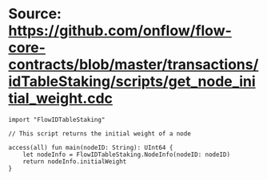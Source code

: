 # Source: https://github.com/onflow/flow-core-contracts/blob/master/transactions/idTableStaking/scripts/get_node_initial_weight.cdc

```
import "FlowIDTableStaking"

// This script returns the initial weight of a node

access(all) fun main(nodeID: String): UInt64 {
    let nodeInfo = FlowIDTableStaking.NodeInfo(nodeID: nodeID)
    return nodeInfo.initialWeight
}
```
